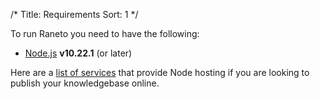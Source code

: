 /*
Title: Requirements
Sort: 1
*/

To run Raneto you need to have the following:

* [Node.js](http://nodejs.org) **v10.22.1** (or later)

Here are a [list of services](https://github.com/joyent/node/wiki/Node-Hosting) that provide Node hosting
if you are looking to publish your knowledgebase online.
